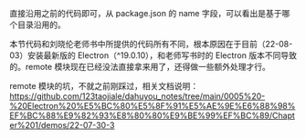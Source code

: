 直接沿用之前的代码即可，从 package.json 的 name 字段，可以看出是基于哪个目录沿用的。

本节代码和刘晓伦老师书中所提供的代码所有不同，根本原因在于目前（22-08-03）安装最新版的 Electron（^19.0.10），和老师写书时的 Electron 版本不同导致的。remote 模块现在已经没法直接拿来用了，还得做一些额外处理才行。

remote 模块的坑，不就之前刚踩过，相关文档说明：https://github.com/123taojiale/dahuyou_notes/tree/main/0005%20-%20Electron%20%E5%BC%80%E5%8F%91%E5%AE%9E%E6%88%98%EF%BC%88%E9%82%93%E8%80%80%E9%BE%99%EF%BC%89/Chapter%201/demos/22-07-30-3

